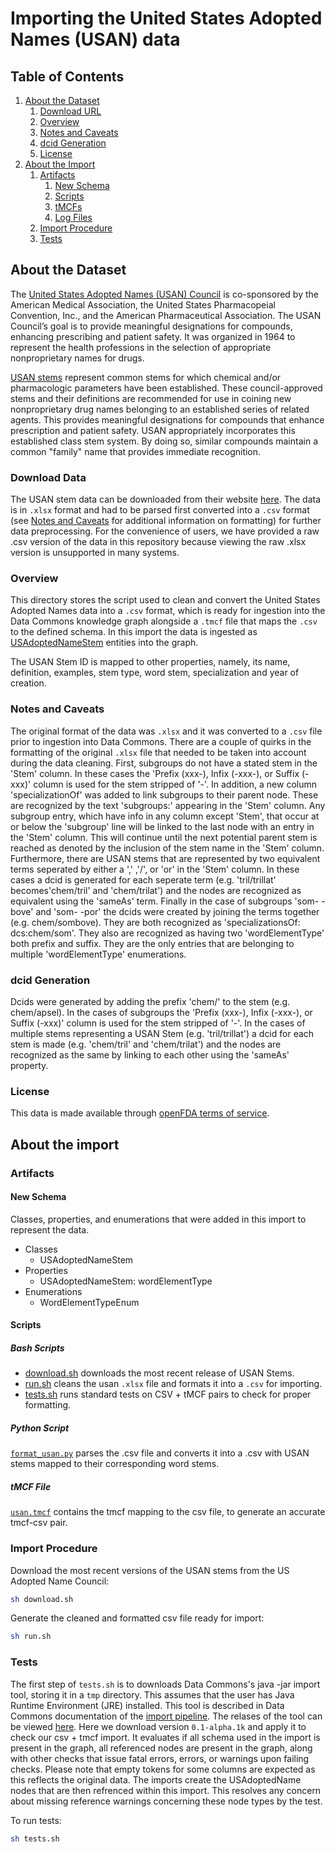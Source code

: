 # Importing the United States Adopted Names (USAN) data

## Table of Contents

1. [About the Dataset](#about-the-dataset)
    1. [Download URL](#download-urls)
    2. [Overview](#overview)
    3. [Notes and Caveats](#notes-and-caveats)
    4. [dcid Generation](#dcid-generation)
    5. [License](#license)
2. [About the Import](#about-the-import)
    1. [Artifacts](#artifacts)
       1. [New Schema](#new-schema)
       2. [Scripts](#scripts)
       3. [tMCFs](#tmcfs)
       4. [Log Files](#log-files)
    2. [Import Procedure](#import-procedure)
    3. [Tests](#tests)

## About the Dataset

The [United States Adopted Names (USAN) Council](https://www.ama-assn.org/about/united-states-adopted-names/usan-council) is co-sponsored by the American Medical Association, the United States Pharmacopeial Convention, Inc., and the American Pharmaceutical Association. The USAN Council’s goal is to provide meaningful designations for compounds, enhancing prescribing and patient safety. It was organized in 1964 to represent the health professions in the selection of appropriate nonproprietary names for drugs.

[USAN stems](https://www.ama-assn.org/about/united-states-adopted-names/united-states-adopted-names-approved-stems) represent common stems for which chemical and/or pharmacologic parameters have been established. These council-approved stems and their definitions are recommended for use in coining new nonproprietary drug names belonging to an established series of related agents. This provides meaningful designations for compounds that enhance prescription and patient safety. USAN appropriately incorporates this established class stem system. By doing so, similar compounds maintain a common "family" name that provides immediate recognition. 

### Download Data

The USAN stem data can be downloaded from their website [here](https://www.ama-assn.org/about/united-states-adopted-names/united-states-adopted-names-approved-stems). The data is in `.xlsx` format and had to be parsed first converted into a `.csv` format  (see [Notes and Caveats](#notes-and-caveats) for additional information on formatting) for further data preprocessing. For the convenience of users, we have provided a raw .csv version of the data in this repository because viewing the raw .xlsx version is unsupported in many systems.

### Overview

This directory stores the script used to clean and convert the United States Adopted Names data into a `.csv` format, which is ready for ingestion into the Data Commons knowledge graph alongside a `.tmcf` file that maps the `.csv` to the defined schema. In this import the data is ingested as [USAdoptedNameStem](https://datacommons.org/browser/USAdoptedNameStem) entities into the graph.

The USAN Stem ID is mapped to other properties, namely, its name, definition, examples, stem type, word stem, specialization and year of creation.

### Notes and Caveats

The original format of the data was `.xlsx` and it was converted to a `.csv` file prior to ingestion into Data Commons. There are a couple of quirks in the formatting of the original `.xlsx` file that needed to be taken into account during the data cleaning. First, subgroups do not have a stated stem in the 'Stem' column. In these cases the 'Prefix (xxx-), Infix (-xxx-), or Suffix (-xxx)' column is used for the stem stripped of '-'. In addition, a new column 'specializationOf' was added to link subgroups to their parent node. These are recognized by the text 'subgroups:' appearing in the 'Stem' column. Any subgroup entry, which have info in any column except 'Stem', that occur at or below the 'subgroup' line will be linked to the last node with an entry in the 'Stem' column. This will continue until the next potential parent stem is reached as denoted by the inclusion of the stem name in the 'Stem' column. Furthermore, there are USAN stems that are represented by two equivalent terms seperated by either a ',' ,'/', or 'or' in the 'Stem' column. In these cases a dcid is generated for each seperate term (e.g. 'tril/trillat' becomes'chem/tril' and 'chem/trilat') and the nodes are recognized as equivalent using the 'sameAs' term. Finally in the case of subgroups 'som- -bove' and 'som- -por' the dcids were created by joining the terms together (e.g. chem/sombove). They are both recognized as 'specializationsOf: dcs:chem/som'. They also are recognized as having two 'wordElementType' both prefix and suffix. They are the only entries that are belonging to multiple 'wordElementType' enumerations.

### dcid Generation

Dcids were generated by adding the prefix 'chem/' to the stem (e.g. chem/apsel). In the cases of subgroups the 'Prefix (xxx-), Infix (-xxx-), or Suffix (-xxx)' column is used for the stem stripped of '-'. In the cases of multiple stems representing a USAN Stem (e.g. 'tril/trillat') a dcid for each stem is made (e.g. 'chem/tril' and 'chem/trilat') and the nodes are recognized as the same by linking to each other using the 'sameAs' property.

### License

This data is made available through [openFDA terms of service](https://open.fda.gov/license/).

## About the import

### Artifacts

#### New Schema

Classes, properties, and enumerations that were added in this import to represent the data.

* Classes
    * USAdoptedNameStem
* Properties
    * USAdoptedNameStem: wordElementType
* Enumerations
    * WordElementTypeEnum

#### Scripts

##### Bash Scripts

- [download.sh](scripts/download.sh) downloads the most recent release of USAN Stems.
- [run.sh](scripts/run.sh) cleans the usan `.xlsx` file and formats it into a `.csv` for importing.
- [tests.sh](scripts/tests.sh) runs standard tests on CSV + tMCF pairs to check for proper formatting.

##### Python Script

[`format_usan.py`](scripts/format_usan.py) parses the .csv file and converts it into a .csv with USAN stems mapped to their corresponding word stems.


##### tMCF File

[`usan.tmcf`](tMCFs/usan.tmcf) contains the tmcf mapping to the csv file, to generate an accurate tmcf-csv pair.

### Import Procedure

Download the most recent versions of the USAN stems from the US Adopted Name Council:

```bash
sh download.sh
```

Generate the cleaned and formatted csv file ready for import:

```bash
sh run.sh
```

### Tests

The first step of `tests.sh` is to downloads Data Commons's java -jar import tool, storing it in a `tmp` directory. This assumes that the user has Java Runtime Environment (JRE) installed. This tool is described in Data Commons documentation of the [import pipeline](https://github.com/datacommonsorg/import/). The relases of the tool can be viewed [here](https://github.com/datacommonsorg/import/releases/). Here we download version `0.1-alpha.1k` and apply it to check our csv + tmcf import. It evaluates if all schema used in the import is present in the graph, all referenced nodes are present in the graph, along with other checks that issue fatal errors, errors, or warnings upon failing checks. Please note that empty tokens for some columns are expected as this reflects the original data. The imports create the USAdoptedName nodes that are then refrenced within this import. This resolves any concern about missing reference warnings concerning these node types by the test.

To run tests:

```bash
sh tests.sh
```
